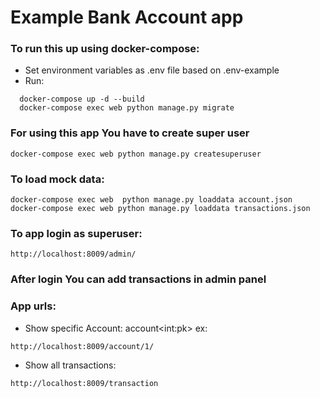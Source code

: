 # Example Bank Account app

### To run this up using docker-compose:
* Set environment variables as .env file based on .env-example
* Run:
```
  docker-compose up -d --build
  docker-compose exec web python manage.py migrate
```
### For using this app You have to create super user
```
docker-compose exec web python manage.py createsuperuser
```
### To load mock data:
```
docker-compose exec web  python manage.py loaddata account.json
docker-compose exec web python manage.py loaddata transactions.json
```

### To app login as superuser:
```
http://localhost:8009/admin/
```

### After login You can add transactions in admin panel 

### App urls:
* Show specific Account: account\<int:pk> ex:
```
http://localhost:8009/account/1/
```
* Show all transactions:
```
http://localhost:8009/transaction
```